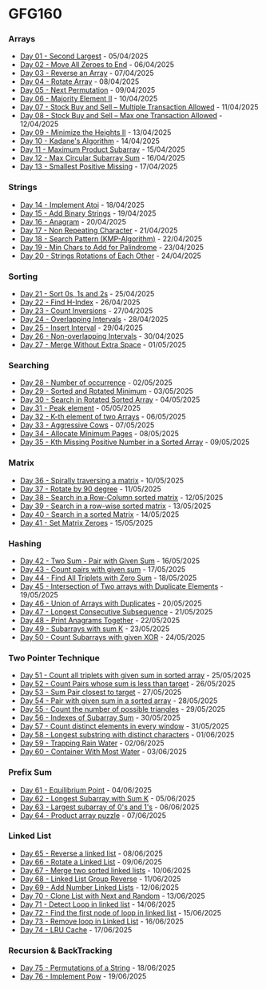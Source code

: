 # GFG160

### Arrays

- [Day 01 - Second Largest](Arrays/Day1/) - 05/04/2025
- [Day 02 - Move All Zeroes to End](Arrays/Day2/) - 06/04/2025
- [Day 03 - Reverse an Array](Arrays/Day3/) - 07/04/2025
- [Day 04 - Rotate Array](Arrays/Day4/) - 08/04/2025
- [Day 05 - Next Permutation](Arrays/Day5/) - 09/04/2025
- [Day 06 - Majority Element II](Arrays/Day6/) - 10/04/2025
- [Day 07 - Stock Buy and Sell – Multiple Transaction Allowed](Arrays/Day7/) - 11/04/2025
- [Day 08 - Stock Buy and Sell – Max one Transaction Allowed](Arrays/Day8/) - 12/04/2025
- [Day 09 - Minimize the Heights II](Arrays/Day9/) - 13/04/2025
- [Day 10 - Kadane's Algorithm](Arrays/Day10/) - 14/04/2025
- [Day 11 - Maximum Product Subarray](Arrays/Day11/) - 15/04/2025
- [Day 12 - Max Circular Subarray Sum](Arrays/Day12/) - 16/04/2025
- [Day 13 - Smallest Positive Missing](Arrays/Day13/) - 17/04/2025

### Strings

- [Day 14 - Implement Atoi](Strings/Day14/) - 18/04/2025
- [Day 15 - Add Binary Strings](Strings/Day15/) - 19/04/2025
- [Day 16 - Anagram](Strings/Day16/) - 20/04/2025
- [Day 17 - Non Repeating Character](Strings/Day17/) - 21/04/2025
- [Day 18 - Search Pattern (KMP-Algorithm)](Strings/Day18/) - 22/04/2025
- [Day 19 - Min Chars to Add for Palindrome](Strings/Day19/) - 23/04/2025
- [Day 20 - Strings Rotations of Each Other](Strings/Day20/) - 24/04/2025

### Sorting

- [Day 21 - Sort 0s, 1s and 2s](Sorting/Day21/) - 25/04/2025
- [Day 22 - Find H-Index](Sorting/Day22/) - 26/04/2025
- [Day 23 - Count Inversions](Sorting/Day23/) - 27/04/2025
- [Day 24 - Overlapping Intervals](Sorting/Day24/) - 28/04/2025
- [Day 25 - Insert Interval](Sorting/Day25/) - 29/04/2025
- [Day 26 - Non-overlapping Intervals](Sorting/Day26/) - 30/04/2025
- [Day 27 - Merge Without Extra Space](Sorting/Day27/) - 01/05/2025

### Searching

- [Day 28 - Number of occurrence](Searching/Day28/) - 02/05/2025
- [Day 29 - Sorted and Rotated Minimum](Searching/Day29/) - 03/05/2025
- [Day 30 - Search in Rotated Sorted Array](Searching/Day30/) - 04/05/2025
- [Day 31 - Peak element](Searching/Day31/) - 05/05/2025
- [Day 32 - K-th element of two Arrays](Searching/Day32/) - 06/05/2025
- [Day 33 - Aggressive Cows](Searching/Day33/) - 07/05/2025
- [Day 34 - Allocate Minimum Pages](Searching/Day34/) - 08/05/2025
- [Day 35 - Kth Missing Positive Number in a Sorted Array](Searching/Day35/) - 09/05/2025

### Matrix

- [Day 36 - Spirally traversing a matrix](Matrix/Day36/) - 10/05/2025
- [Day 37 - Rotate by 90 degree](Matrix/Day37/) - 11/05/2025
- [Day 38 - Search in a Row-Column sorted matrix](Matrix/Day38/) - 12/05/2025
- [Day 39 - Search in a row-wise sorted matrix](Matrix/Day39/) - 13/05/2025
- [Day 40 - Search in a sorted Matrix](Matrix/Day40/) - 14/05/2025
- [Day 41 - Set Matrix Zeroes](Matrix/Day41/) - 15/05/2025

### Hashing

- [Day 42 - Two Sum - Pair with Given Sum](Hashing/Day42/) - 16/05/2025
- [Day 43 - Count pairs with given sum](Hashing/Day43/) - 17/05/2025
- [Day 44 - Find All Triplets with Zero Sum](Hashing/Day44/) - 18/05/2025
- [Day 45 - Intersection of Two arrays with Duplicate Elements](Hashing/Day45/) - 19/05/2025
- [Day 46 - Union of Arrays with Duplicates](Hashing/Day46/) - 20/05/2025
- [Day 47 - Longest Consecutive Subsequence](Hashing/Day47/) - 21/05/2025
- [Day 48 - Print Anagrams Together](Hashing/Day48/) - 22/05/2025
- [Day 49 - Subarrays with sum K](Hashing/Day49/) - 23/05/2025
- [Day 50 - Count Subarrays with given XOR](Hashing/Day50/) - 24/05/2025

### Two Pointer Technique

- [Day 51 - Count all triplets with given sum in sorted array](Two-Pointer-Technique/Day51/) - 25/05/2025
- [Day 52 - Count Pairs whose sum is less than target](Two-Pointer-Technique/Day52/) - 26/05/2025
- [Day 53 - Sum Pair closest to target](Two-Pointer-Technique/Day53/) - 27/05/2025
- [Day 54 - Pair with given sum in a sorted array](Two-Pointer-Technique/Day54/) - 28/05/2025
- [Day 55 - Count the number of possible triangles](Two-Pointer-Technique/Day55/) - 29/05/2025
- [Day 56 - Indexes of Subarray Sum](Two-Pointer-Technique/Day56/) - 30/05/2025
- [Day 57 - Count distinct elements in every window](Two-Pointer-Technique/Day57/) - 31/05/2025
- [Day 58 - Longest substring with distinct characters](Two-Pointer-Technique/Day58/) - 01/06/2025
- [Day 59 - Trapping Rain Water](Two-Pointer-Technique/Day59/) - 02/06/2025
- [Day 60 - Container With Most Water](Two-Pointer-Technique/Day60/) - 03/06/2025

### Prefix Sum

- [Day 61 - Equilibrium Point](Prefix-Sum/Day61/) - 04/06/2025
- [Day 62 - Longest Subarray with Sum K](Prefix-Sum/Day62/) - 05/06/2025
- [Day 63 - Largest subarray of 0's and 1's](Prefix-Sum/Day63/) - 06/06/2025
- [Day 64 - Product array puzzle](Prefix-Sum/Day64/) - 07/06/2025

### Linked List

- [Day 65 - Reverse a linked list](Linked-List/Day65/) - 08/06/2025
- [Day 66 - Rotate a Linked List](Linked-List/Day66/) - 09/06/2025
- [Day 67 - Merge two sorted linked lists](Linked-List/Day67/) - 10/06/2025
- [Day 68 - Linked List Group Reverse](Linked-List/Day68/) - 11/06/2025
- [Day 69 - Add Number Linked Lists](Linked-List/Day69/) - 12/06/2025
- [Day 70 - Clone List with Next and Random](Linked-List/Day70/) - 13/06/2025
- [Day 71 - Detect Loop in linked list](Linked-List/Day71/) - 14/06/2025
- [Day 72 - Find the first node of loop in linked list](Linked-List/Day72/) - 15/06/2025
- [Day 73 - Remove loop in Linked List](Linked-List/Day73/) - 16/06/2025
- [Day 74 - LRU Cache](Linked-List/Day74/) - 17/06/2025

### Recursion & BackTracking

- [Day 75 - Permutations of a String](Recursion&BackTracking/Day75/) - 18/06/2025
- [Day 76 - Implement Pow](Recursion&BackTracking/Day76/) - 19/06/2025